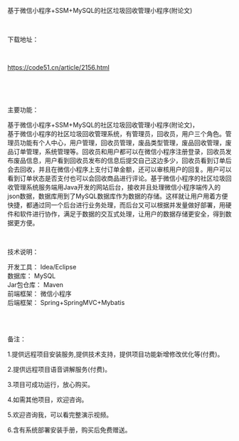 <p>基于微信小程序+SSM+MySQL的社区垃圾回收管理小程序(附论文)</p>

<p>&nbsp;</p>

<p>下载地址：</p>

<p>&nbsp;</p>

<p><a href="http://code51.cn/article/2156.html">https://code51.cn/article/2156.html</a></p>

<p>&nbsp;</p>

<p>&nbsp;</p>

<p>主要功能：</p>

<p><p>基于微信小程序+SSM+MySQL的社区垃圾回收管理小程序(附论文)，<br />
基于微信小程序的社区垃圾回收管理系统，有管理员，回收员，用户三个角色。管理员功能有个人中心，用户管理，回收员管理，废品类型管理，废品回收管理，废品订单管理，系统管理等。回收员和用户都可以在微信小程序注册登录，回收员发布废品信息，用户看到回收员发布的信息后提交自己这边多少，回收员看到订单后会去回收，并且在微信小程序上支付订单金额，还可以审核用户的回复。用户可以看到订单状态是否支付也可以会回收商品进行评论。基于微信小程序的社区垃圾回收管理系统服务端用Java开发的网站后台，接收并且处理微信小程序端传入的json数据，数据库用到了MySQL数据库作为数据的存储。这样就让用户用着方便快捷，都通过同一个后台进行业务处理，而后台又可以根据并发量做好部署，用硬件和软件进行协作，满足于数据的交互式处理，让用户的数据存储更安全，得到数据更方便。</p>
</p>

<p>&nbsp;</p>

<p>技术说明：</p>

<p><p>开发工具： Idea/Eclipse<br />
数据库： MySQL<br />
Jar包仓库： Maven<br />
前端框架： 微信小程序<br />
后端框架： Spring+SpringMVC+Mybatis<br />
&nbsp;</p>
</p>

<p>&nbsp;</p>

<p>备注：</p>

<p>1.提供远程项目安装服务,提供技术支持，提供项目功能新增修改优化等(付费)。</p>

<p>2.提供远程项目语音讲解服务(付费)。</p>

<p>3.项目可成功运行，放心购买。</p>

<p>4.如需其他项目，欢迎咨询。</p>

<p>5.欢迎咨询我，可以看完整演示视频。</p>

<p>6.含有系统部署安装手册，购买后免费赠送。</p>
